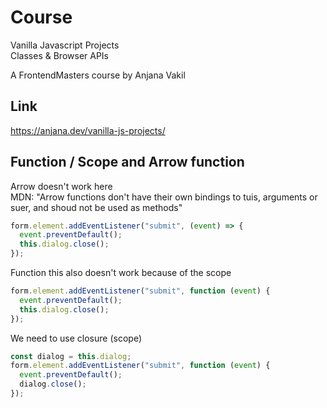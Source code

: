 # Course

Vanilla Javascript Projects \
Classes & Browser APIs

A FrontendMasters course by Anjana Vakil

## Link

https://anjana.dev/vanilla-js-projects/

## Function / Scope and Arrow function

Arrow doesn't work here \
MDN: "Arrow functions don't have their own bindings to tuis, arguments or suer, and shoud not be used as methods"

```javascript
form.element.addEventListener("submit", (event) => {
  event.preventDefault();
  this.dialog.close();
});
```

Function this also doesn't work because of the scope

```javascript
form.element.addEventListener("submit", function (event) {
  event.preventDefault();
  this.dialog.close();
});
```

We need to use closure (scope)

```javascript
const dialog = this.dialog;
form.element.addEventListener("submit", function (event) {
  event.preventDefault();
  dialog.close();
});
```

